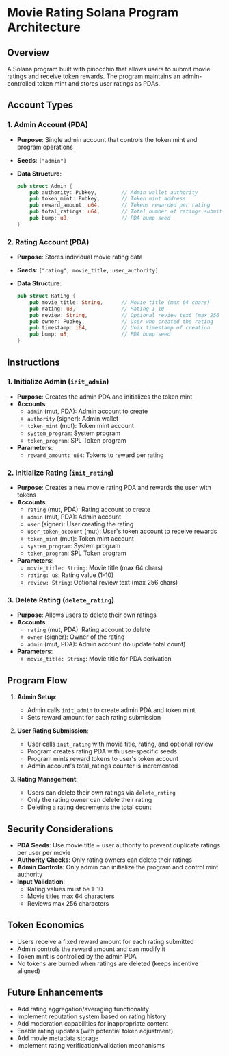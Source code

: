 # Movie Rating Solana Program Architecture

## Overview

A Solana program built with pinocchio that allows users to submit movie ratings and receive token rewards. The program maintains an admin-controlled token mint and stores user ratings as PDAs.

## Account Types

### 1. Admin Account (PDA)

- **Purpose**: Single admin account that controls the token mint and program operations
- **Seeds**: `["admin"]`
- **Data Structure**:

  ```rust
  pub struct Admin {
      pub authority: Pubkey,        // Admin wallet authority
      pub token_mint: Pubkey,       // Token mint address
      pub reward_amount: u64,       // Tokens rewarded per rating
      pub total_ratings: u64,       // Total number of ratings submitted
      pub bump: u8,                 // PDA bump seed
  }
  ```

### 2. Rating Account (PDA)

- **Purpose**: Stores individual movie rating data
- **Seeds**: `["rating", movie_title, user_authority]`
- **Data Structure**:

  ```rust
  pub struct Rating {
      pub movie_title: String,      // Movie title (max 64 chars)
      pub rating: u8,               // Rating 1-10
      pub review: String,           // Optional review text (max 256 chars)
      pub owner: Pubkey,            // User who created the rating
      pub timestamp: i64,           // Unix timestamp of creation
      pub bump: u8,                 // PDA bump seed
  }
  ```

## Instructions

### 1. Initialize Admin (`init_admin`)

- **Purpose**: Creates the admin PDA and initializes the token mint
- **Accounts**:
  - `admin` (mut, PDA): Admin account to create
  - `authority` (signer): Admin wallet
  - `token_mint` (mut): Token mint account
  - `system_program`: System program
  - `token_program`: SPL Token program
- **Parameters**:
  - `reward_amount: u64`: Tokens to reward per rating

### 2. Initialize Rating (`init_rating`)

- **Purpose**: Creates a new movie rating PDA and rewards the user with tokens
- **Accounts**:
  - `rating` (mut, PDA): Rating account to create
  - `admin` (mut, PDA): Admin account
  - `user` (signer): User creating the rating
  - `user_token_account` (mut): User's token account to receive rewards
  - `token_mint` (mut): Token mint account
  - `system_program`: System program
  - `token_program`: SPL Token program
- **Parameters**:
  - `movie_title: String`: Movie title (max 64 chars)
  - `rating: u8`: Rating value (1-10)
  - `review: String`: Optional review text (max 256 chars)

### 3. Delete Rating (`delete_rating`)

- **Purpose**: Allows users to delete their own ratings
- **Accounts**:
  - `rating` (mut, PDA): Rating account to delete
  - `owner` (signer): Owner of the rating
  - `admin` (mut, PDA): Admin account (to update total count)
- **Parameters**:
  - `movie_title: String`: Movie title for PDA derivation

## Program Flow

1. **Admin Setup**:
   - Admin calls `init_admin` to create admin PDA and token mint
   - Sets reward amount for each rating submission

2. **User Rating Submission**:
   - User calls `init_rating` with movie title, rating, and optional review
   - Program creates rating PDA with user-specific seeds
   - Program mints reward tokens to user's token account
   - Admin account's total_ratings counter is incremented

3. **Rating Management**:
   - Users can delete their own ratings via `delete_rating`
   - Only the rating owner can delete their rating
   - Deleting a rating decrements the total count

## Security Considerations

- **PDA Seeds**: Use movie title + user authority to prevent duplicate ratings per user per movie
- **Authority Checks**: Only rating owners can delete their ratings
- **Admin Controls**: Only admin can initialize the program and control mint authority
- **Input Validation**:
  - Rating values must be 1-10
  - Movie titles max 64 characters
  - Reviews max 256 characters

## Token Economics

- Users receive a fixed reward amount for each rating submitted
- Admin controls the reward amount and can modify it
- Token mint is controlled by the admin PDA
- No tokens are burned when ratings are deleted (keeps incentive aligned)

## Future Enhancements

- Add rating aggregation/averaging functionality
- Implement reputation system based on rating history
- Add moderation capabilities for inappropriate content
- Enable rating updates (with potential token adjustment)
- Add movie metadata storage
- Implement rating verification/validation mechanisms
